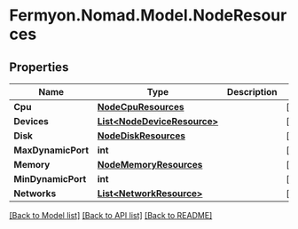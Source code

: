 # Fermyon.Nomad.Model.NodeResources

## Properties

Name | Type | Description | Notes
------------ | ------------- | ------------- | -------------
**Cpu** | [**NodeCpuResources**](NodeCpuResources.md) |  | [optional] 
**Devices** | [**List&lt;NodeDeviceResource&gt;**](NodeDeviceResource.md) |  | [optional] 
**Disk** | [**NodeDiskResources**](NodeDiskResources.md) |  | [optional] 
**MaxDynamicPort** | **int** |  | [optional] 
**Memory** | [**NodeMemoryResources**](NodeMemoryResources.md) |  | [optional] 
**MinDynamicPort** | **int** |  | [optional] 
**Networks** | [**List&lt;NetworkResource&gt;**](NetworkResource.md) |  | [optional] 

[[Back to Model list]](../README.md#documentation-for-models) [[Back to API list]](../README.md#documentation-for-api-endpoints) [[Back to README]](../README.md)

